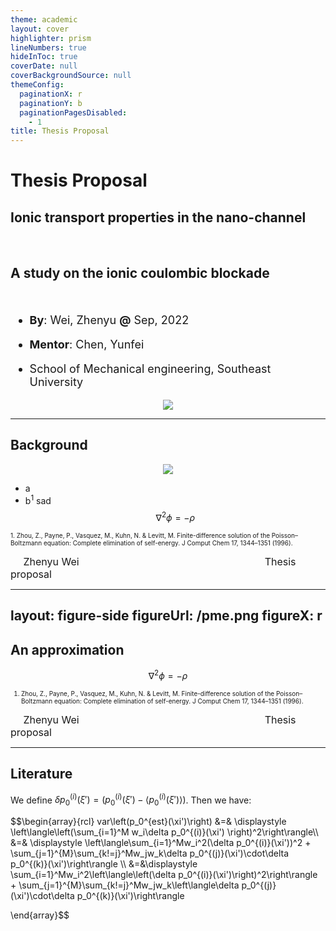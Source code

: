 ```yaml
---
theme: academic
layout: cover
highlighter: prism
lineNumbers: true
hideInToc: true
coverDate: null
coverBackgroundSource: null
themeConfig:
  paginationX: r
  paginationY: b
  paginationPagesDisabled:
    - 1
title: Thesis Proposal
---
```


<style>
  .wrapper {
		width: auto;
		margin:0 auto;
		border: 0px solid #ccc;
		/*多列布局*/
		column-count: 1;
		column-gap: 0;
		column-fill: balance;
	}
  .wrapper2 {
		width: auto;
		margin:0 auto;
		border: 0px solid #ccc;
		/*多列布局*/
		column-count: 2;
		column-gap: 0;
		column-fill: balance;
	}
  .wrapper3 {
		width: auto;
		margin:0 auto;
		border: 0px solid #ccc;
		/*多列布局*/
		column-count: 3;
		column-gap: 0;
		column-fill: balance;
	}
</style>

# Thesis Proposal

## Ionic transport properties in the nano-channel
<br>

## A study on the ionic coulombic blockade

<br>

<font size=4.5>

- **By**: Wei, Zhenyu **@** Sep, 2022

- **Mentor**: Chen, Yunfei

- School of Mechanical engineering, 	Southeast University

</font>

<center><img src="/slide-bandage.png" class="w-220" /></center>


---

## Background


<center><img src="/test.png" class="w-90" /></center>

- a
- b<sup>1</sup> sad
$$
  \nabla^2\phi = -\rho
$$

<font size=1,5>
1. Zhou, Z., Payne, P., Vasquez, M., Kuhn, N. & Levitt, M. Finite-difference solution of the Poisson–Boltzmann equation: Complete elimination of self-energy. J Comput Chem 17, 1344–1351 (1996).
</font>

<Footnotes separator x=l><font size=3>
  &emsp; Zhenyu Wei &emsp;&emsp;&emsp;&emsp;&emsp;&emsp;&emsp;&emsp;&emsp;&emsp;&emsp;&emsp;&emsp;&emsp;&emsp;&emsp;&emsp;&emsp; Thesis proposal
</font></Footnotes>


---
layout: figure-side
figureUrl: /pme.png
figureX: r
---

## An approximation

$$
  \nabla^2\phi = -\rho
$$
<font size=1,5>
1. Zhou, Z., Payne, P., Vasquez, M., Kuhn, N. & Levitt, M. Finite-difference solution of the Poisson–Boltzmann equation: Complete elimination of self-energy. J Comput Chem 17, 1344–1351 (1996).
</font>

<Footnotes separator x=l><font size=3>
  &emsp; Zhenyu Wei &emsp;&emsp;&emsp;&emsp;&emsp;&emsp;&emsp;&emsp;&emsp;&emsp;&emsp;&emsp;&emsp;&emsp;&emsp;&emsp;&emsp;&emsp; Thesis proposal
</font></Footnotes>


---

## Literature

We define $\delta p_0^{{(i)}}(\xi') = \left(p_0^{(i)}(\xi') - \left\langle p_0^{(i)}(\xi') \right\rangle\right)$. Then we have:

$$\begin{array}{rcl}
var\left(p_0^{est}(\xi')\right) &=& \displaystyle \left\langle\left(\sum_{i=1}^M w_i\delta p_0^{(i)}(\xi') \right)^2\right\rangle\\\\
&=& \displaystyle \left\langle\sum_{i=1}^Mw_i^2(\delta p_0^{(i)}(\xi'))^2 + \sum_{j=1}^{M}\sum_{k!=j}^Mw_jw_k\delta p_0^{(j)}(\xi')\cdot\delta p_0^{(k)}(\xi')\right\rangle \\\\
&=&\displaystyle \sum_{i=1}^Mw_i^2\left\langle\left(\delta p_0^{(i)}(\xi')\right)^2\right\rangle + \sum_{j=1}^{M}\sum_{k!=j}^Mw_jw_k\left\langle\delta p_0^{(j)}(\xi')\cdot\delta p_0^{(k)}(\xi')\right\rangle

\end{array}$$
<!--
<Footnotes separator x=l><font size=3>
  &emsp; Zhenyu Wei &emsp;&emsp;&emsp;&emsp;&emsp;&emsp;&emsp;&emsp;&emsp;&emsp;&emsp;&emsp;&emsp;&emsp;&emsp;&emsp;&emsp;&emsp; Thesis proposal
</font></Footnotes> -->
